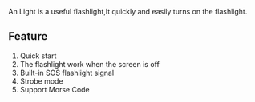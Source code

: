 An Light is a useful flashlight,It quickly and easily turns on the flashlight.

## Feature
<ol>
<li>Quick start</li>
<li>The flashlight work when the screen is off</li>
<li>Built-in SOS flashlight signal</li>
<li>Strobe mode</li>
<li>Support Morse Code</li>
</ol>
